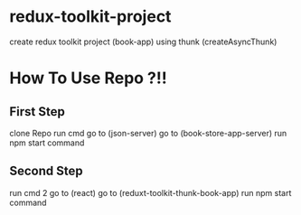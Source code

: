 # redux-toolkit-project
create redux toolkit project (book-app) using thunk (createAsyncThunk)

# How To Use Repo ?!!
## First Step
clone Repo
run cmd
go to (json-server)
go to (book-store-app-server)
run npm start command

## Second Step
run cmd 2
go to (react)
go to (reduxt-toolkit-thunk-book-app)
run npm start command
